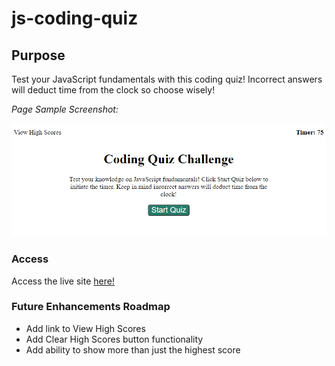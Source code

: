 # js-coding-quiz

## Purpose
Test your JavaScript fundamentals with this coding quiz! Incorrect answers will deduct time from the clock so choose wisely!

_Page Sample Screenshot:_

![Coding Quiz Sample](./assets/images/coding-quiz-sample-screenshot.png)

### Access

Access the live site [here!](https://lsabin23.github.io.js-coding-quiz/)

### Future Enhancements Roadmap

* Add link to View High Scores
* Add Clear High Scores button functionality
* Add ability to show more than just the highest score
